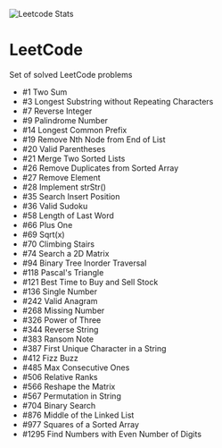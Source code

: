 ![Leetcode Stats](https://leetcode.card.workers.dev/?username=timgerdes&theme=dark)
# LeetCode
Set of solved LeetCode problems

* #1 Two Sum
* #3 Longest Substring without Repeating Characters
* #7 Reverse Integer
* #9 Palindrome Number
* #14 Longest Common Prefix
* #19 Remove Nth Node from End of List
* #20 Valid Parentheses
* #21 Merge Two Sorted Lists
* #26 Remove Duplicates from Sorted Array
* #27 Remove Element
* #28 Implement strStr()
* #35 Search Insert Position
* #36 Valid Sudoku
* #58 Length of Last Word
* #66 Plus One
* #69 Sqrt(x)
* #70 Climbing Stairs
* #74 Search a 2D Matrix
* #94 Binary Tree Inorder Traversal
* #118 Pascal's Triangle
* #121 Best Time to Buy and Sell Stock
* #136 Single Number
* #242 Valid Anagram
* #268 Missing Number
* #326 Power of Three
* #344 Reverse String
* #383 Ransom Note
* #387 First Unique Character in a String
* #412 Fizz Buzz
* #485 Max Consecutive Ones
* #506 Relative Ranks
* #566 Reshape the Matrix
* #567 Permutation in String
* #704 Binary Search
* #876 Middle of the Linked List
* #977 Squares of a Sorted Array
* #1295 Find Numbers with Even Number of Digits
